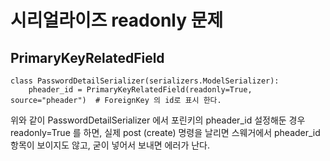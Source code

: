 # 시리얼라이즈  readonly 문제

## PrimaryKeyRelatedField
```
class PasswordDetailSerializer(serializers.ModelSerializer):
    pheader_id = PrimaryKeyRelatedField(readonly=True, source="pheader")  # ForeignKey 의 id로 표시 한다.

```
위와 같이 PasswordDetailSerializer 에서 포린키의 pheader_id 설정해둔 경우 readonly=True 를 하면, 실제 post (create) 명령을 날리면 스웨거에서 pheader_id 항목이 보이지도 않고, 굳이 넣어서 보내면 에러가 난다.


## 